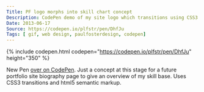 ```yaml
---
Title: PF logo morphs into skill chart concept
Description: CodePen demo of my site logo which transitions using CSS3 into a representative chart of my web design skills.
Date: 2013-06-17
Source: https://codepen.io/plfstr/pen/DhfJu
Tags: [ gif, web design, paulfosterdesign, codepen]
---
```

{% include codepen.html codepen="https://codepen.io/plfstr/pen/DhfJu" height="350" %}

New Pen [over on CodePen](https://codepen.io/plfstr/pen/DhfJu). Just a concept at this stage for a future portfolio site biography page to give an overview of my skill base. Uses CSS3 transitions and html5 semantic markup.
